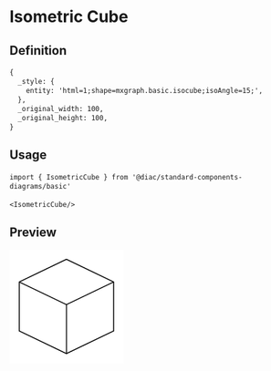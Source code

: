 # Isometric Cube

## Definition

```
{
  _style: { 
    entity: 'html=1;shape=mxgraph.basic.isocube;isoAngle=15;',
  },
  _original_width: 100,
  _original_height: 100,
}
```

## Usage

```
import { IsometricCube } from '@diac/standard-components-diagrams/basic'

<IsometricCube/>
```

## Preview

<img src="./isometric-cube.png" width="200"/>

